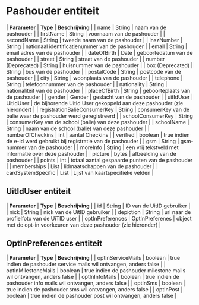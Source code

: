 ---
---

# Pashouder entiteit

| **Parameter** | **Type** | **Beschrijving** |
| name | String | naam van de pashouder |
| firstName | String | voornaam van de pashouder |
| secondName | String | tweede naam van de pashouder |
| inszNumber | String | nationaal identificatienummer van de pashouder |
| email | String | email adres van de pashouder |
| dateOfBirth | Date | geboortedatum van de pashouder |
| street | String | straat van de pashouder |
| <span class="line-through">number</span> <span class="blue">(Deprecated)</span> | String | huisnummer van de pashouder |
| <span class="line-through">box</span> <span class="blue">(Deprecated)</span> | String | bus van de pashouder |
| postalCode | String | postcode van de pashouder |
| city | String | woonplaats van de pashouder |
| telephone | String | telefoonnummer van de pashouder |
| nationality | String | nationaliteit van de pashouder |
| placeOfBirth | String | geboorteplaats van de pashouder |
| gender | Gender | geslacht van de pashouder |
| uitIdUser | UitIdUser | de bijhorende UitId User gekoppeld aan deze pashouder (zie hieronder) |
| registrationBalieConsumerKey | String | consumerKey van de balie waar de pashouder werd geregistreerd |
| schoolConsumerKey | String | consumerKey van de school (balie) van deze pashouder |
| schoolName | String | naam van de school (balie) van deze pashouder |
| numberOfCheckins | int | aantal Checkins |
| verified | boolean | true indien de e-id werd gebruikt bij registratie van de pashouder |
| gsm | String | gsm-nummer van de pashouder |
| moreInfo | String | een vrij tekstveld met informatie over deze pashouder |
| picture | bytes | afbeelding van de pashouder |
| points | int | totaal aantal gespaarde punten van de pashouder |
| memberships | List<Membership> | lidmaatschappen van de pashouder |
| cardSystemSpecific | List<PassHolderCardSystemLink> | Lijst van kaartspecifieke velden |



## UitIdUser entiteit

| **Parameter** | **Type** | **Beschrijving** |
| id | String | ID van de UitID gebruiker |
| nick | String | nick van de UitID gebruiker |
| depiction | String | url naar de profielfoto van de UiTID user |
| optInPreferences | OptInPreferenes | object met de opt-in voorkeuren van deze pashouder (zie hieronder) |


## OptInPreferences entiteit

| **Parameter** | **Type** | **Beschrijving** |
| optInServiceMails   | boolean | true indien de pashouder service mails wil ontvangen, anders false                                                  | 
| optInMilestoneMails | boolean | true indien de pashouder milestone mails wil ontvangen, anders false |
| optInInfoMails      | boolean | true indien de pashouder info mails wil ontvangen, anders false | 
| optInSms            | boolean | true indien de pashouder sms wil ontvangen, anders false | 
| optInPost           | boolean | true indien de pashouder post wil ontvangen, anders false |





